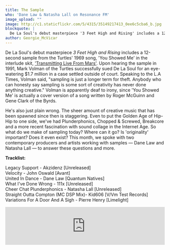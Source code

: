 ```yaml
---
title: The Sample
who: 'Dane Law & Natasha Lall on Resonance FM'
image_upload: ""
image: http://c1.staticflickr.com/5/4315/35149217413_0ee6c5cba6_b.jpg
blockquote: |
  De La Soul's debut masterpiece '3 Feet High and Rising' includes a 12-second sample from the Turtles' 1969 song, 'You Showed Me' in the interlude skit, 'Transmitting Live From Mars'. Upon hearing the sample in 1991, Mark Volman of the Turtles successfully sued De La Soul for an eye-watering $1.7 million in a case settled outside of court. Speaking to the L.A Times, Volman said, "sampling is just a longer term for theft. Anybody who can honesty say sampling is some sort of creativity has never done anything creative." Volman is apparently deaf to irony, since 'You Showed Me' is actually a cover version of a song written by Roger McGuinn and Gene Clark of the Byrds.
author: Georgie_McVicar
---
```

De La Soul's debut masterpiece _3 Feet High and Rising_ includes a 12-second sample from the Turtles' 1969 song, 'You Showed Me' in the interlude skit, ['Transmitting Live From Mars'](https://www.youtube.com/watch?v=BBlcJZc85zg). Upon hearing the sample in 1991, Mark Volman of the Turtles successfully sued De La Soul for an eye-watering $1.7 million in a case settled outside of court. Speaking to the L.A Times, Volman said, "sampling is just a longer term for theft. Anybody who can honesty say sampling is some sort of creativity has never done anything creative." Volman is apparently deaf to irony, since 'You Showed Me' is actually a cover version of a song written by Roger McGuinn and Gene Clark of the Byrds.

He's also just plain wrong. The sheer amount of creative music that has been spawned since then is staggering. Even to put the Golden Age of Hip-Hip to one side, we've had Plunderphonics, Chopped & Screwed, Breakcore and a more recent fascination with sound collage in the Internet Age. So what do we make of sampling today? Where can it go? Is 'originality' important? Does it even exist? This month, we spoke with two contemporary producers and artists working with samples — Dane Law and Natasha Lall — to answer these questions and more. 

**Tracklist:**

Legacy Support - Akzidenz [Unreleased]<br>
Velocity - John Oswald [Avant]<br>
United In Dance - Dane Law [Quantum Natives]<br>
What I've Done Wrong - 111x [Unreleased]<br>
Cheer Chat Plunderphonics - Natasha Lall [Unreleased]<br>
Straight Outta Compton (MC DSP Mix)- Kid606 [V/Vm Test Records]<br>
Variations For A Door And A Sigh - Pierre Henry [Limelight] <br>

<iframe width="100%" height="120" src="https://www.mixcloud.com/widget/iframe/?hide_cover=1&light=1&feed=%2FResonance%2Fstray-landings-july-2017-sampling-censored%2F" frameborder="0" ></iframe>